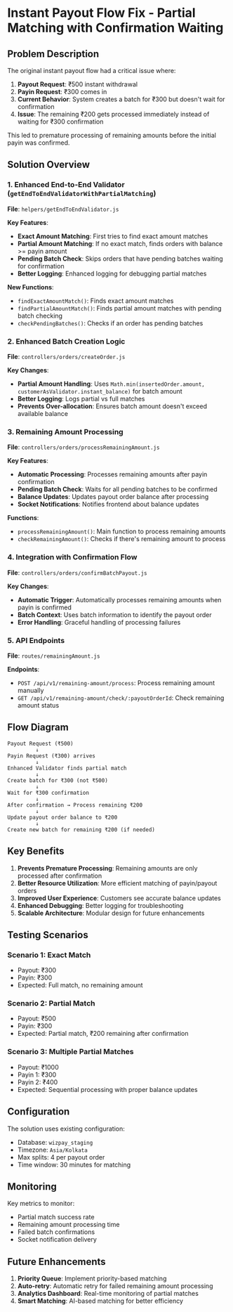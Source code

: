 # Instant Payout Flow Fix - Partial Matching with Confirmation Waiting

## Problem Description

The original instant payout flow had a critical issue where:

1. **Payout Request**: ₹500 instant withdrawal
2. **Payin Request**: ₹300 comes in
3. **Current Behavior**: System creates a batch for ₹300 but doesn't wait for confirmation
4. **Issue**: The remaining ₹200 gets processed immediately instead of waiting for ₹300 confirmation

This led to premature processing of remaining amounts before the initial payin was confirmed.

## Solution Overview

### 1. Enhanced End-to-End Validator (`getEndToEndValidatorWithPartialMatching`)

**File**: `helpers/getEndToEndValidator.js`

**Key Features**:
- **Exact Amount Matching**: First tries to find exact amount matches
- **Partial Amount Matching**: If no exact match, finds orders with balance >= payin amount
- **Pending Batch Check**: Skips orders that have pending batches waiting for confirmation
- **Better Logging**: Enhanced logging for debugging partial matches

**New Functions**:
- `findExactAmountMatch()`: Finds exact amount matches
- `findPartialAmountMatch()`: Finds partial amount matches with pending batch checking
- `checkPendingBatches()`: Checks if an order has pending batches

### 2. Enhanced Batch Creation Logic

**File**: `controllers/orders/createOrder.js`

**Key Changes**:
- **Partial Amount Handling**: Uses `Math.min(insertedOrder.amount, customerAsValidator.instant_balance)` for batch amount
- **Better Logging**: Logs partial vs full matches
- **Prevents Over-allocation**: Ensures batch amount doesn't exceed available balance

### 3. Remaining Amount Processing

**File**: `controllers/orders/processRemainingAmount.js`

**Key Features**:
- **Automatic Processing**: Processes remaining amounts after payin confirmation
- **Pending Batch Check**: Waits for all pending batches to be confirmed
- **Balance Updates**: Updates payout order balance after processing
- **Socket Notifications**: Notifies frontend about balance updates

**Functions**:
- `processRemainingAmount()`: Main function to process remaining amounts
- `checkRemainingAmount()`: Checks if there's remaining amount to process

### 4. Integration with Confirmation Flow

**File**: `controllers/orders/confirmBatchPayout.js`

**Key Changes**:
- **Automatic Trigger**: Automatically processes remaining amounts when payin is confirmed
- **Batch Context**: Uses batch information to identify the payout order
- **Error Handling**: Graceful handling of processing failures

### 5. API Endpoints

**File**: `routes/remainingAmount.js`

**Endpoints**:
- `POST /api/v1/remaining-amount/process`: Process remaining amount manually
- `GET /api/v1/remaining-amount/check/:payoutOrderId`: Check remaining amount status

## Flow Diagram

```
Payout Request (₹500)
         ↓
Payin Request (₹300) arrives
         ↓
Enhanced Validator finds partial match
         ↓
Create batch for ₹300 (not ₹500)
         ↓
Wait for ₹300 confirmation
         ↓
After confirmation → Process remaining ₹200
         ↓
Update payout order balance to ₹200
         ↓
Create new batch for remaining ₹200 (if needed)
```

## Key Benefits

1. **Prevents Premature Processing**: Remaining amounts are only processed after confirmation
2. **Better Resource Utilization**: More efficient matching of payin/payout orders
3. **Improved User Experience**: Customers see accurate balance updates
4. **Enhanced Debugging**: Better logging for troubleshooting
5. **Scalable Architecture**: Modular design for future enhancements

## Testing Scenarios

### Scenario 1: Exact Match
- Payout: ₹300
- Payin: ₹300
- Expected: Full match, no remaining amount

### Scenario 2: Partial Match
- Payout: ₹500
- Payin: ₹300
- Expected: Partial match, ₹200 remaining after confirmation

### Scenario 3: Multiple Partial Matches
- Payout: ₹1000
- Payin 1: ₹300
- Payin 2: ₹400
- Expected: Sequential processing with proper balance updates

## Configuration

The solution uses existing configuration:
- Database: `wizpay_staging`
- Timezone: `Asia/Kolkata`
- Max splits: 4 per payout order
- Time window: 30 minutes for matching

## Monitoring

Key metrics to monitor:
- Partial match success rate
- Remaining amount processing time
- Failed batch confirmations
- Socket notification delivery

## Future Enhancements

1. **Priority Queue**: Implement priority-based matching
2. **Auto-retry**: Automatic retry for failed remaining amount processing
3. **Analytics Dashboard**: Real-time monitoring of partial matches
4. **Smart Matching**: AI-based matching for better efficiency
